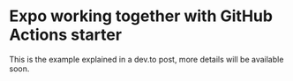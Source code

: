 # Expo working together with GitHub Actions starter

This is the example explained in a dev.to post, more details will be available soon.